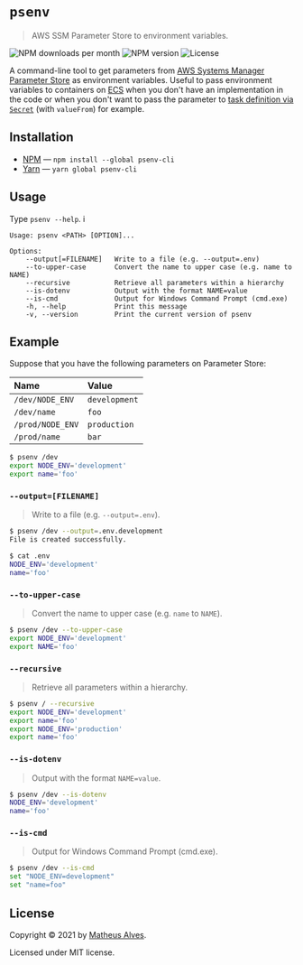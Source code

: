 # `psenv`

> AWS SSM Parameter Store to environment variables.

![NPM downloads per month](https://img.shields.io/npm/dm/psenv-cli)
![NPM version](https://img.shields.io/npm/v/psenv-cli)
![License](https://img.shields.io/npm/l/psenv-cli)

A command-line tool to get parameters from [AWS Systems Manager Parameter Store](https://docs.aws.amazon.com/systems-manager/latest/userguide/systems-manager-parameter-store.html) as environment variables. Useful to pass environment variables to containers on [ECS](https://aws.amazon.com/pt/ecs/?whats-new-cards.sort-by=item.additionalFields.postDateTime&whats-new-cards.sort-order=desc&ecs-blogs.sort-by=item.additionalFields.createdDate&ecs-blogs.sort-order=desc) when you don't have an implementation in the code or when you don't want to pass the parameter to [task definition via `Secret`](https://docs.aws.amazon.com/AWSCloudFormation/latest/UserGuide/aws-properties-ecs-taskdefinition-secret.html) (with `valueFrom`) for example.

## Installation

- [NPM](https://www.npmjs.com/) &mdash; `npm install --global psenv-cli`
- [Yarn](https://yarnpkg.com/) &mdash; `yarn global psenv-cli`

## Usage

Type `psenv --help`.
i
```
Usage: psenv <PATH> [OPTION]...

Options:
    --output[=FILENAME]   Write to a file (e.g. --output=.env)
    --to-upper-case       Convert the name to upper case (e.g. name to NAME)
    --recursive           Retrieve all parameters within a hierarchy
    --is-dotenv           Output with the format NAME=value
    --is-cmd              Output for Windows Command Prompt (cmd.exe)
    -h, --help            Print this message
    -v, --version         Print the current version of psenv
```

## Example

Suppose that you have the following parameters on Parameter Store:

| Name             | Value         |
|:-----------------|:--------------|
| `/dev/NODE_ENV`  | `development` |
| `/dev/name`      | `foo`         |
| `/prod/NODE_ENV` | `production`  |
| `/prod/name`     | `bar`         |

```bash
$ psenv /dev
export NODE_ENV='development'
export name='foo'
```

### `--output=[FILENAME]`

> Write to a file (e.g. `--output=.env`).

```bash
$ psenv /dev --output=.env.development
File is created successfully.

$ cat .env
NODE_ENV='development'
name='foo'
```

### `--to-upper-case`

> Convert the name to upper case (e.g. `name` to `NAME`).

```bash
$ psenv /dev --to-upper-case
export NODE_ENV='development'
export NAME='foo'
```

### `--recursive`

> Retrieve all parameters within a hierarchy.

```bash
$ psenv / --recursive
export NODE_ENV='development'
export name='foo'
export NODE_ENV='production'
export name='foo'
```

### `--is-dotenv`

> Output with the format `NAME=value`.

```bash
$ psenv /dev --is-dotenv
NODE_ENV='development'
name='foo'
```

### `--is-cmd`

> Output for Windows Command Prompt (cmd.exe).

```bash
$ psenv /dev --is-cmd
set "NODE_ENV=development"
set "name=foo"
```

## License

Copyright &copy; 2021 by [Matheus Alves](https://theuves.me/).

Licensed under MIT license.
